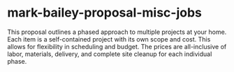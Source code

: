 # mark-bailey-proposal-misc-jobs
This proposal outlines a phased approach to multiple projects at your home. Each item is a self-contained project with its own scope and cost. This allows for flexibility in scheduling and budget. The prices are all-inclusive of labor, materials, delivery, and complete site cleanup for each individual phase.

